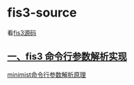 # fis3-source
看[fis3源码](https://github.com/fex-team/fis3)

## [一、fis3 命令行参数解析实现](https://github.com/swxy/fis3-source/blob/master/1.cli/fis3%E5%91%BD%E4%BB%A4%E8%A1%8C%E5%8F%82%E6%95%B0%E8%A7%A3%E6%9E%90.md)
[minimist命令行参数解析原理](https://github.com/swxy/fis3-source/blob/master/1.cli/minimist%E5%91%BD%E4%BB%A4%E8%A1%8C%E5%8F%82%E6%95%B0%E8%A7%A3%E6%9E%90%E5%8E%9F%E7%90%86.md)

